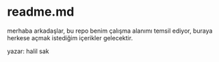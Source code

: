 # readme.md

merhaba arkadaşlar, bu repo benim çalışma alanımı temsil ediyor, buraya herkese açmak istediğim içerikler gelecektir.

yazar: halil sak